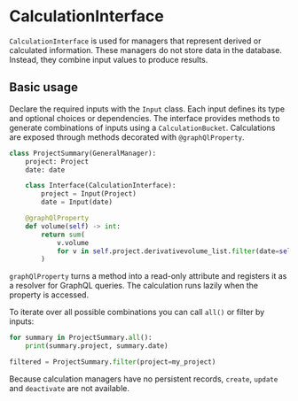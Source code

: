 # CalculationInterface

`CalculationInterface` is used for managers that represent derived or calculated information. These managers do not store data in the database. Instead, they combine input values to produce results.

## Basic usage

Declare the required inputs with the `Input` class. Each input defines its type and optional choices or dependencies. The interface provides methods to generate combinations of inputs using a `CalculationBucket`. Calculations are exposed through methods decorated with `@graphQlProperty`.

```python
class ProjectSummary(GeneralManager):
    project: Project
    date: date

    class Interface(CalculationInterface):
        project = Input(Project)
        date = Input(date)

    @graphQlProperty
    def volume(self) -> int:
        return sum(
            v.volume
            for v in self.project.derivativevolume_list.filter(date=self.date)
        )
```

`graphQlProperty` turns a method into a read-only attribute and registers it as a resolver for GraphQL queries. The calculation runs lazily when the property is accessed.

To iterate over all possible combinations you can call `all()` or filter by inputs:

```python
for summary in ProjectSummary.all():
    print(summary.project, summary.date)

filtered = ProjectSummary.filter(project=my_project)
```

Because calculation managers have no persistent records, `create`, `update` and `deactivate` are not available.
